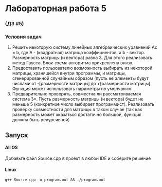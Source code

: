 # Лабораторная работа 5
### (ДЗ #5)

### Условия задач 


1. Решить некоторую систему линейных алгебраических уравнений Ax = b, где A - (квадратная) матрица коэффициентов, а b - вектор. Размерность матрицы (и вектора) равна 3. Для этого реализовать метод Гаусса. Блок-схема алгоритма прикреплена внизу.
2. Предоставить пользователю возможность выбирать из некоторой матрицы, хранящейся внутри программы, и матрицы, сгенерированной случайным образом (пусть ее элементы будут числами от -[размерности матрицы] до +[размерности матрицы]. Функция может использовать параметры по умолчанию
3. Предварительно проверять, совместна ли рассматриваемая система
3*. Пусть размерность матрицы (и вектора) будет не меньше 5 (конкретное число выбирает программист). Реализовать проверку совместности для матрицы в таком случае (так как размерность может оказаться достаточно большой, функция должна быть рекурсивной)

## Запуск

#### All OS
Добавьте файл Source.cpp в проект в любой IDE и соберите решение

#### Linux

```
g++ Source.cpp -o program.out && ./program.out
```
